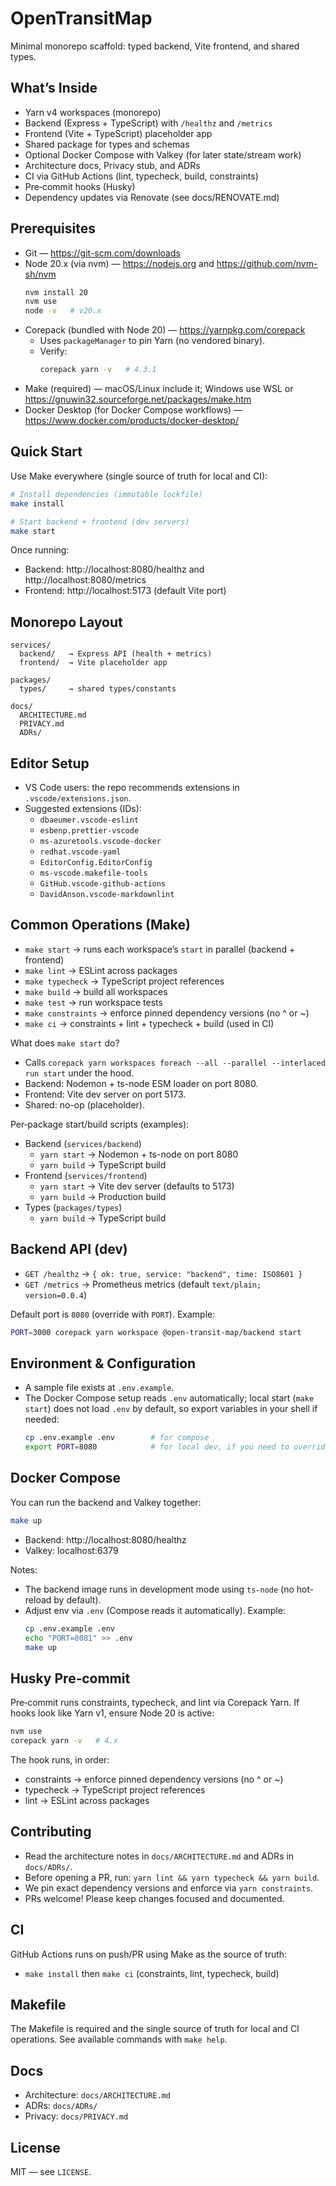 # OpenTransitMap

Minimal monorepo scaffold: typed backend, Vite frontend, and shared types.

## What’s Inside
- Yarn v4 workspaces (monorepo)
- Backend (Express + TypeScript) with `/healthz` and `/metrics`
- Frontend (Vite + TypeScript) placeholder app
- Shared package for types and schemas
- Optional Docker Compose with Valkey (for later state/stream work)
- Architecture docs, Privacy stub, and ADRs
- CI via GitHub Actions (lint, typecheck, build, constraints)
- Pre‑commit hooks (Husky)
 - Dependency updates via Renovate (see docs/RENOVATE.md)

## Prerequisites
- Git — https://git-scm.com/downloads
- Node 20.x (via nvm) — https://nodejs.org and https://github.com/nvm-sh/nvm
  ```bash
  nvm install 20
  nvm use
  node -v   # v20.x
  ```
- Corepack (bundled with Node 20) — https://yarnpkg.com/corepack
  - Uses `packageManager` to pin Yarn (no vendored binary).
  - Verify:
    ```bash
    corepack yarn -v   # 4.3.1
    ```
- Make (required) — macOS/Linux include it; Windows use WSL or https://gnuwin32.sourceforge.net/packages/make.htm
- Docker Desktop (for Docker Compose workflows) — https://www.docker.com/products/docker-desktop/

## Quick Start
Use Make everywhere (single source of truth for local and CI):
```bash
# Install dependencies (immutable lockfile)
make install

# Start backend + frontend (dev servers)
make start
```

Once running:
- Backend: http://localhost:8080/healthz and http://localhost:8080/metrics
- Frontend: http://localhost:5173 (default Vite port)

## Monorepo Layout
```
services/
  backend/   → Express API (health + metrics)
  frontend/  → Vite placeholder app

packages/
  types/     → shared types/constants

docs/
  ARCHITECTURE.md
  PRIVACY.md
  ADRs/
```

## Editor Setup
- VS Code users: the repo recommends extensions in `.vscode/extensions.json`.
- Suggested extensions (IDs):
  - `dbaeumer.vscode-eslint`
  - `esbenp.prettier-vscode`
  - `ms-azuretools.vscode-docker`
  - `redhat.vscode-yaml`
  - `EditorConfig.EditorConfig`
  - `ms-vscode.makefile-tools`
  - `GitHub.vscode-github-actions`
  - `DavidAnson.vscode-markdownlint`

## Common Operations (Make)
- `make start` → runs each workspace’s `start` in parallel (backend + frontend)
- `make lint` → ESLint across packages
- `make typecheck` → TypeScript project references
- `make build` → build all workspaces
- `make test` → run workspace tests
- `make constraints` → enforce pinned dependency versions (no ^ or ~)
- `make ci` → constraints + lint + typecheck + build (used in CI)

What does `make start` do?
- Calls `corepack yarn workspaces foreach --all --parallel --interlaced run start` under the hood.
- Backend: Nodemon + ts-node ESM loader on port 8080.
- Frontend: Vite dev server on port 5173.
- Shared: no-op (placeholder).

Per‑package start/build scripts (examples):
- Backend (`services/backend`)
  - `yarn start` → Nodemon + ts-node on port 8080
  - `yarn build` → TypeScript build
- Frontend (`services/frontend`)
  - `yarn start` → Vite dev server (defaults to 5173)
  - `yarn build` → Production build
- Types (`packages/types`)
  - `yarn build` → TypeScript build

## Backend API (dev)
- `GET /healthz` → `{ ok: true, service: "backend", time: ISO8601 }`
- `GET /metrics` → Prometheus metrics (default `text/plain; version=0.0.4`)

Default port is `8080` (override with `PORT`). Example:
```bash
PORT=3000 corepack yarn workspace @open-transit-map/backend start
```

## Environment & Configuration
- A sample file exists at `.env.example`.
- The Docker Compose setup reads `.env` automatically; local start (`make start`) does not load `.env` by default, so export variables in your shell if needed:
  ```bash
  cp .env.example .env        # for compose
  export PORT=8080            # for local dev, if you need to override
  ```

## Docker Compose
You can run the backend and Valkey together:
```bash
make up
```
- Backend: http://localhost:8080/healthz
- Valkey: localhost:6379

Notes:
- The backend image runs in development mode using `ts-node` (no hot-reload by default).
- Adjust env via `.env` (Compose reads it automatically). Example:
  ```bash
  cp .env.example .env
  echo "PORT=8081" >> .env
  make up
  ```

## Husky Pre‑commit
Pre‑commit runs constraints, typecheck, and lint via Corepack Yarn. If hooks look like Yarn v1, ensure Node 20 is active:
```bash
nvm use
corepack yarn -v   # 4.x
```

The hook runs, in order:
- constraints → enforce pinned dependency versions (no ^ or ~)
- typecheck → TypeScript project references
- lint → ESLint across packages

## Contributing
- Read the architecture notes in `docs/ARCHITECTURE.md` and ADRs in `docs/ADRs/`.
- Before opening a PR, run: `yarn lint && yarn typecheck && yarn build`.
- We pin exact dependency versions and enforce via `yarn constraints`.
- PRs welcome! Please keep changes focused and documented.

## CI
GitHub Actions runs on push/PR using Make as the source of truth:
- `make install` then `make ci` (constraints, lint, typecheck, build)

## Makefile
The Makefile is required and the single source of truth for local and CI operations. See available commands with `make help`.

## Docs
- Architecture: `docs/ARCHITECTURE.md`
- ADRs: `docs/ADRs/`
- Privacy: `docs/PRIVACY.md`

## License
MIT — see `LICENSE`.
